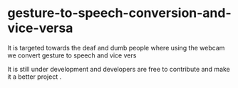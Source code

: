 # gesture-to-speech-conversion-and-vice-versa
It is targeted towards the deaf and dumb people where using the webcam we convert gesture to speech and vice vers

It is still under development and developers are free to contribute and make it a better project . 

